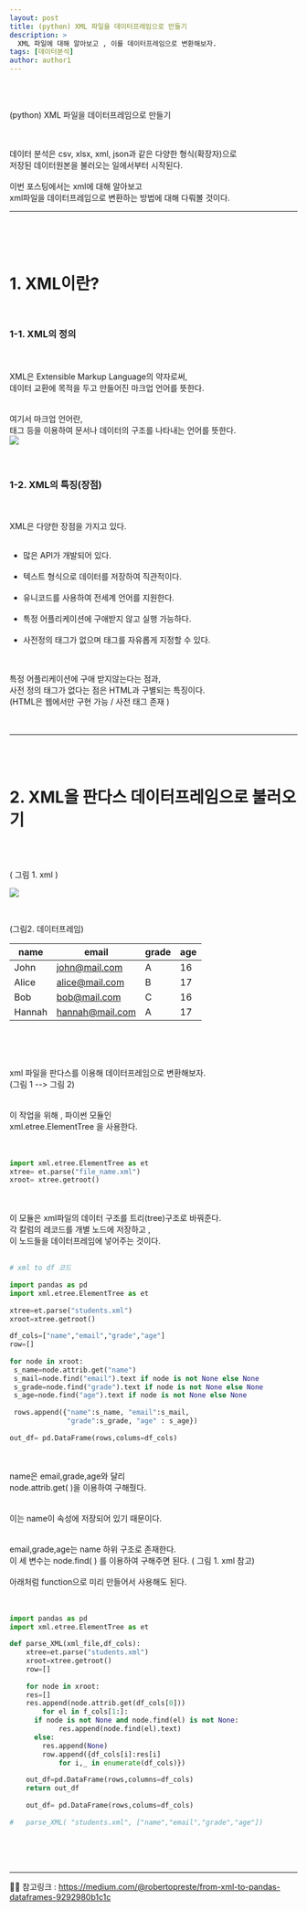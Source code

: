 ```yaml
---
layout: post
title: (python) XML 파일을 데이터프레임으로 만들기
description: >
  XML 파일에 대해 알아보고 , 이를 데이터프레임으로 변환해보자. 
tags: [데이터분석]
author: author1
---
```


<br><br>

(python) XML 파일을 데이터프레임으로 만들기

<br><br>
데이터 분석은   csv, xlsx, xml, json과 같은 다양한 형식(확장자)으로<br>
저장된 데이터원본을 불러오는 일에서부터 시작된다.<br><br>이번 포스팅에서는 xml에 대해 알아보고 <br>
xml파일을 데이터프레임으로 변환하는 방법에 대해 다뤄볼 것이다.

---
  
<br><Br><br>

# 1. XML이란?<br><br>
  
### 1-1. XML의 정의 <br><br>
<br>XML은 Extensible Markup Language의 약자로써,<br>
데이터 교환에 목적을 두고 만들어진 마크업 언어를 뜻한다.<br><Br><br>
여기서 마크업 언어란,<br>
태그 등을 이용하여 문서나 데이터의 구조를 나타내는 언어를 뜻한다.<br>
![](https://images.velog.io/images/datata29/post/6c53e769-046f-4cc6-98d7-6022959eb651/xml_example.png)
<br><br><br>

### 1-2. XML의 특징(장점)

<br><br> XML은 다양한 장점을 가지고 있다.<br><br>

- 많은 API가 개발되어 있다. <br><br>
- 텍스트 형식으로 데이터를 저장하여 직관적이다.<br><br>
- 유니코드를 사용하여 전세계 언어를 지원한다. <br><br>
- 특정 어플리케이션에 구애받지 않고 실행 가능하다.<br><br>
- 사전정의 태그가 없으며 태그를 자유롭게 지정할 수 있다. <br><Br>  <br>
  
특정 어플리케이션에 구애 받지않는다는 점과, <br>
사전 정의 태그가 없다는 점은  HTML과 구별되는 특징이다.<br>
(HTML은 웹에서만 구현 가능 / 사전 태그 존재 ) <br><br><br>
 
---

<br><Br>

# 2. XML을 판다스 데이터프레임으로 불러오기 
  
<br><br>  

( 그림 1.  xml )

![](https://images.velog.io/images/datata29/post/59ce6381-6c0b-4155-aee5-de9af6039d37/xml_example2.png) 

<br>  

(그림2. 데이터프레임)    


 | name   | email           | grade | age  |
| ------ | --------------- | ----- | ---- |
| John   | john@mail.com   | A     | 16   |
| Alice  | alice@mail.com  | B     | 17   |
| Bob    | bob@mail.com    | C     | 16   |
| Hannah | hannah@mail.com | A     | 17   |


<br><br><br>

xml 파일을 판다스를 이용해 데이터프레임으로 변환해보자. <br>
(그림 1 --> 그림 2) <br><br> <br>
  이 작업을 위해 , 파이썬 모듈인 <br>
  xml.etree.ElementTree 을 사용한다.<br><br><br>
  
```python
import xml.etree.ElementTree as et
xtree= et.parse("file_name.xml")
xroot= xtree.getroot()  
```  
<br><Br>  이 모듈은 xml파일의 데이터 구조를 트리(tree)구조로 바꿔준다.<br>
각 칼럼의 레코드를 개별 노드에 저장하고 , <br>
  이 노드들을 데이터프레임에 넣어주는 것이다. 
<br><Br>

 ```python
# xml to df 코드
  
import pandas as pd
import xml.etree.ElementTree as et
  
xtree=et.parse("students.xml")
xroot=xtree.getroot()
  
df_cols=["name","email","grade","age"]
row=[]
  
for node in xroot:
  s_name=node.attrib.get("name")
  s_mail=node.find("email").text if node is not None else None
  s_grade=node.find("grade").text if node is not None else None
  s_age=node.find("age").text if node is not None else None
  
  rows.append({"name":s_name, "email":s_mail,
               "grade":s_grade, "age" : s_age})
  
 out_df= pd.DataFrame(rows,colums=df_cols) 
```
<br><br> name은 email,grade,age와 달리 <br>
  node.attrib.get( )을 이용하여 구해줬다.   <br><br><br>
 이는  name이 속성에 저장되어 있기 때문이다.<br><br><br>
 email,grade,age는 name 하위 구조로 존재한다.<br>
 이 세 변수는 node.find( ) 를 이용하여 구해주면 된다. 
  ( 그림 1. xml 참고)<br><br> 아래처럼  function으로 미리 만들어서 사용해도 된다. <br><br><br>

```python
import pandas as pd
import xml.etree.ElementTree as et
  
def parse_XML(xml_file,df_cols):  
    xtree=et.parse("students.xml")
    xroot=xtree.getroot()
    row=[]
  
    for node in xroot:
  	res=[]
   	res.append(node.attrib.get(df_cols[0]))
    	for el in f_cols[1:]:
   	  if node is not None and node.find(el) is not None:
     		res.append(node.find(el).text)
  	  else:
   		res.append(None)
        row.append({df_cols[i]:res[i] 
  		    for i,_ in enumerate(df_cols)})
  
    out_df=pd.DataFrame(rows,columns=df_cols)
    return out_df
  
    out_df= pd.DataFrame(rows,colums=df_cols) 
  
#   parse_XML( "students.xml", ["name","email","grade","age"])
``` 

<br><br><br>
  
  

---  
  
  
✋🏾 참고링크 : https://medium.com/@robertopreste/from-xml-to-pandas-dataframes-9292980b1c1c
  
  